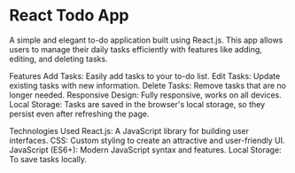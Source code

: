 # React Todo App

A simple and elegant to-do application built using React.js. This app allows users to manage their daily tasks efficiently with features like adding, editing, and deleting tasks.

Features
Add Tasks: Easily add tasks to your to-do list.
Edit Tasks: Update existing tasks with new information.
Delete Tasks: Remove tasks that are no longer needed.
Responsive Design: Fully responsive, works on all devices.
Local Storage: Tasks are saved in the browser's local storage, so they persist even after refreshing the page.


Technologies Used
React.js: A JavaScript library for building user interfaces.
CSS: Custom styling to create an attractive and user-friendly UI.
JavaScript (ES6+): Modern JavaScript syntax and features.
Local Storage: To save tasks locally.
